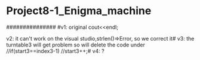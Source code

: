 # Project8-1_Enigma_machine

###############
#v1: original
cout<<endl;

v2: it can't work on the visual studio,strlen()=>Error, so we correct it#
v3: the turntable3 will get problem so will delete the code under
        //if(start3==index3-1)
            //start3++;#
v4: ?
